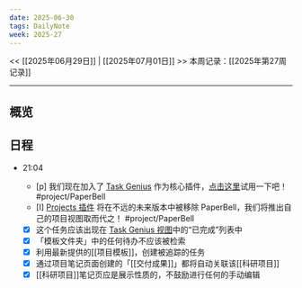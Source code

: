 ```yaml
---
date: 2025-06-30
tags: DailyNote
week: 2025-27
---
```

<< [[2025年06月29日]] | [[2025年07月01日]] >>
本周记录：[[2025年第27周记录]]

-----
## 概览


## 日程

- 21:04
	- [p] 我们现在加入了 [Task Genius](https://taskgenius.md/) 作为核心插件，[点击这里](obsidian://adv-uri?vault=PaperBell&commandid=obsidian-task-progress-bar%3Aswitch-view-inbox)试用一下吧！ #project/PaperBell
	- [I] [Projects 插件](https://github.com/marcusolsson/obsidian-projects) 将在不远的未来版本中被移除 PaperBell，我们将推出自己的项目视图取而代之！ #project/PaperBell
	
	- [x] 这个任务应该出现在 [Task Genius 视图](obsidian://adv-uri?vault=PaperBell&commandid=obsidian-task-progress-bar%3Aswitch-view-inbox)中的“已完成”列表中
	- [x] 「模板文件夹」中的任何待办不应该被检索
	- [x] 利用最新提供的[[项目模板]]，创建被追踪的任务
	- [x] 通过项目笔记页面创建的「[[交付成果]]」都将自动关联该[[科研项目]]
	- [x] [[科研项目]]笔记页应是展示性质的，不鼓励进行任何的手动编辑